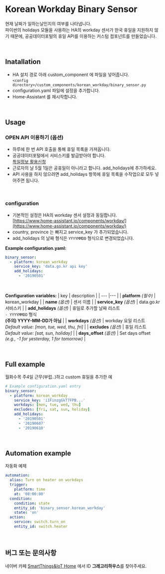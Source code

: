 # Korean Workday Binary Sensor



현재 날짜가 일하는날인지의 여부를 나타냅니다. \
파이썬의 holidays 모듈을 사용하는 HA의 workday 센서가 한국 휴일을 지원하지 않기 때문에, 공공데이터포털의 휴일 API를 이용하는 커스텀 컴포넌트를 만들었습니다.

<br>

## Inatallation

- HA 설치 경로 아래 custom_component 에 파일을 넣어줍니다. <br>`<config directory>/custom_components/korean_workday/binary_sensor.py`
- configuration.yaml 파일에 설정을 추가합니다.
- Home-Assistant 를 재시작합니다.

<br>

## Usage

### OPEN API 이용하기 (옵션)
- 하루에 한 번 API 호출을 통해 휴일 목록을 가져옵니다.
- 공공데이터포털에서 서비스키를 발급받아야 합니다.\
[특일정보 활용신청](https://www.data.go.kr/dataset/15012690/openapi.do)
- 근로자의 날 5월 1일은 공휴일이 아니라고 합니다. add_holidays에 추가하세요.
- API 사용을 하지 않으려면 add_holidays 항목에 휴일 목록을 수작업으로 모두 넣어주면 됩니다.

<br>

### configuration
- 기본적인 설정은 HA의 workday 센서 설정과 동일합니다.\
[https://www.home-assistant.io/components/workday/](https://www.home-assistant.io/components/workday/)
- country, province 는 빠지고 service_key 가 추가되었습니다.
- add_holidays 의 날짜 형식은 `YYYYMMDD` 형식으로 변경되었습니다.

**Example configuration.yaml:**
```yaml
binary_sensor:
  - platform: korean_workday
    service_key: 'data.go.kr api key'
    add_holidays:
      - '20190501'
```
<br>

**Configuration variables:**
| key | description |
| --- |--- |
| **platform** _(필수)_ | korean_workday |
| **name** _(옵션)_ | 센서 이름 |
| **service_key** _(옵션)_ | data.go.kr 서비스키 |
| **add_holidays** _(옵션)_ | 휴일로 추가할 날짜 리스트 <br>`- YYYYMMDD` 형식<br> **(주의) YYYY-MM-DD가 아님** |
| **workdays** _(옵션)_ | workday 요일 리스트 <br>_Default value: [mon, tue, wed, thu, fri]_ |
| **excludes** _(옵션)_ | 휴일 리스트 <br>_Default value: [sat, sun, holiday]_ |
| **days_offset** _(옵션)_ | Set days offset<br>_(e.g., -1 for yesterday, 1 for tomorrow)_ |

<br>

## Full example
월화수목 주4일 근무(부럽..)하고 custom 휴일을 추가한 예

```yaml
# Example configuration.yaml entry
binary_sensor:
  - platform: korean_workday
    service_key: 'i1FinzgGkT7FPB...'
    workdays: [mon, tue, wed, thu]
    excludes: [fri, sat, sun, holiday]
    add_holidays: 
      - '20190501'
      - '20190607'
      - '20190610'
```      
<br>

## Automation example
자동화 예제

```yaml
automation:
  alias: Turn on heater on workdays
  trigger:
    platform: time
    at: '08:00:00'
  condition:
    condition: state
    entity_id: 'binary_sensor.korean_workday'
    state: 'on'
  action:
    service: switch.turn_on
    entity_id: switch.heater
```
<br>

## 버그 또는 문의사항
네이버 카페 [SmartThings&IoT Home](https://cafe.naver.com/stsmarthome/) 에서 ID **그레고리하우스**를 찾아주세요.



